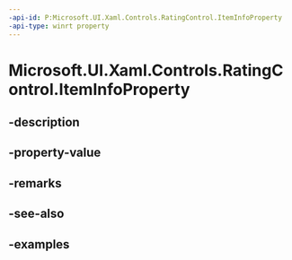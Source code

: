 ```yaml
---
-api-id: P:Microsoft.UI.Xaml.Controls.RatingControl.ItemInfoProperty
-api-type: winrt property
---
```


<!-- Property syntax.
public DependencyProperty ItemInfoProperty { get; }
-->

# Microsoft.UI.Xaml.Controls.RatingControl.ItemInfoProperty

## -description

## -property-value

## -remarks

## -see-also

## -examples

